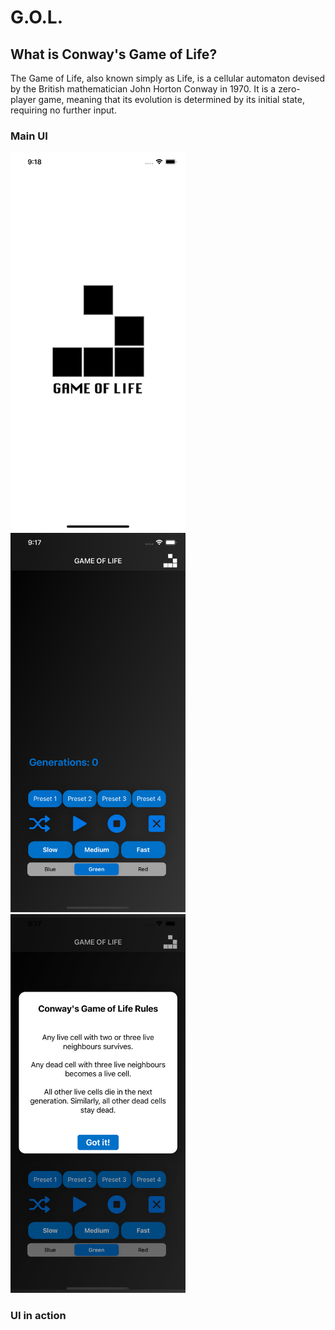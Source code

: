 # G.O.L.

## What is Conway's Game of Life?
 
The Game of Life, also known simply as Life, is a cellular automaton devised by the British mathematician John Horton Conway in 1970. It is a zero-player game, meaning that its evolution is determined by its initial state, requiring no further input.

### Main UI
<p float="left">
  <img src="https://github.com/FabiolaSaga/GOL/blob/main/Simulator%20Screen%20Shot%20-%20iPhone%2011%20Pro%20Max%20-%202020-10-23%20at%2009.18.54.png" width="280" />
  <img src="https://github.com/FabiolaSaga/GOL/blob/main/Simulator%20Screen%20Shot%20-%20iPhone%2011%20Pro%20Max%20-%202020-10-23%20at%2009.17.05.png" width="280" /> 
  <img src="https://github.com/FabiolaSaga/GOL/blob/main/Simulator%20Screen%20Shot%20-%20iPhone%2011%20Pro%20Max%20-%202020-10-23%20at%2009.17.21.png" width="280" />
</p>

### UI in action
<p float="left">
  <img src="" width="400" />
  </p>

